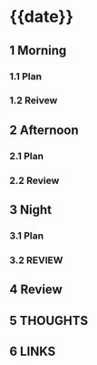 # {{date}}

## 1 Morning

### 1.1 Plan

### 1.2 Reivew

## 2 Afternoon

### 2.1 Plan

### 2.2 Review

## 3 Night

### 3.1 Plan

### 3.2 REVIEW

## 4 Review

## 5 THOUGHTS

## 6 LINKS
